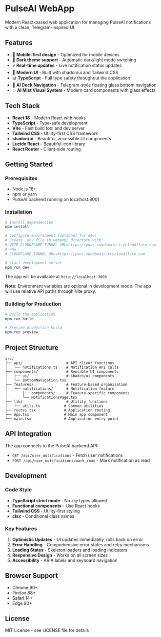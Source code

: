 # PulseAI WebApp

Modern React-based web application for managing PulseAI notifications with a clean, Telegram-inspired UI.

## Features

- 📱 **Mobile-first design** - Optimized for mobile devices
- 🌙 **Dark theme support** - Automatic dark/light mode switching
- ⚡ **Real-time updates** - Live notification status updates
- 🎨 **Modern UI** - Built with shadcn/ui and Tailwind CSS
- 📊 **TypeScript** - Full type safety throughout the application
- 🚀 **AI Dock Navigation** - Telegram-style floating glass bottom navigation
- ✨ **AI Mist Visual System** - Modern card components with glass effects

## Tech Stack

- **React 18** - Modern React with hooks
- **TypeScript** - Type-safe development
- **Vite** - Fast build tool and dev server
- **Tailwind CSS** - Utility-first CSS framework
- **shadcn/ui** - Beautiful, accessible UI components
- **Lucide React** - Beautiful icon library
- **React Router** - Client-side routing

## Getting Started

### Prerequisites

- Node.js 18+
- npm or yarn
- PulseAI backend running on localhost:8001

### Installation

```bash
# Install dependencies
npm install

# Configure environment (optional for dev)
# Create .env file in webapp/ directory with:
# VITE_CLOUDFLARE_TUNNEL_URL=https://your-subdomain.trycloudflare.com
# или
# CLOUDFLARE_TUNNEL_URL=https://your-subdomain.trycloudflare.com

# Start development server
npm run dev
```

The app will be available at `http://localhost:3000`

**Note:** Environment variables are optional in development mode. The app will use relative API paths through Vite proxy.

### Building for Production

```bash
# Build the application
npm run build

# Preview production build
npm run preview
```

## Project Structure

```
src/
├── api/                    # API client functions
│   └── notifications.ts    # Notification API calls
├── components/             # Reusable UI components
│   ├── ui/                 # shadcn/ui components
│   └── BottomNavigation.tsx
├── features/               # Feature-based organization
│   └── notifications/      # Notification feature
│       ├── components/     # Feature-specific components
│       └── NotificationsPage.tsx
├── lib/                    # Utility functions
│   └── utils.ts           # Common utilities
├── routes.tsx             # Application routing
├── App.tsx                # Main app component
└── main.tsx               # Application entry point
```

## API Integration

The app connects to the PulseAI backend API:

- `GET /api/user_notifications` - Fetch user notifications
- `POST /api/user_notifications/mark_read` - Mark notification as read

## Development

### Code Style

- **TypeScript strict mode** - No `any` types allowed
- **Functional components** - Use React hooks
- **Tailwind CSS** - Utility-first styling
- **clsx** - Conditional class names

### Key Features

1. **Optimistic Updates** - UI updates immediately, rolls back on error
2. **Error Handling** - Comprehensive error states and retry mechanisms
3. **Loading States** - Skeleton loaders and loading indicators
4. **Responsive Design** - Works on all screen sizes
5. **Accessibility** - ARIA labels and keyboard navigation

## Browser Support

- Chrome 90+
- Firefox 88+
- Safari 14+
- Edge 90+

## License

MIT License - see LICENSE file for details
